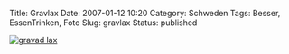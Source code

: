 Title: Gravlax
Date: 2007-01-12 10:20
Category: Schweden
Tags: Besser, EssenTrinken, Foto
Slug: gravlax
Status: published

[![gravad
lax](/pic/gravlax_s.jpg "gravad lax")](/pic/gravlax_l.jpg)


